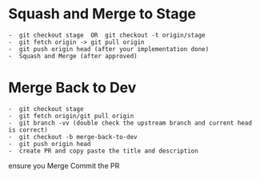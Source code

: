 # Squash and Merge to Stage
	-  git checkout stage  OR  git checkout -t origin/stage
	-  git fetch origin -> git pull origin
	-  git push origin head (after your implementation done)
	-  Squash and Merge (after approved)
	
# Merge Back to Dev
	-  git checkout stage
	-  git fetch origin/git pull origin
	-  git branch -vv (double check the upstream branch and current head is correct)
	-  git checkout -b merge-back-to-dev
	-  git push origin head
	-  create PR and copy paste the title and description
  
 ensure you Merge Commit the PR
